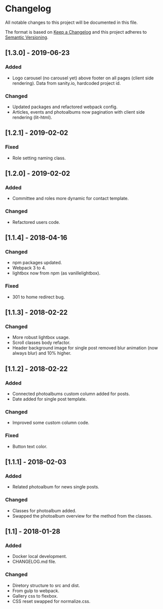# Changelog
All notable changes to this project will be documented in this file.

The format is based on [Keep a Changelog](http://keepachangelog.com/en/1.0.0/)
and this project adheres to [Semantic Versioning](http://semver.org/spec/v2.0.0.html).

## [1.3.0] - 2019-06-23
### Added
- Logo carousel (no carousel yet) above footer on all pages (client side rendering). Data from sanity.io, hardcoded project id.

### Changed
- Updated packages and refactored webpack config.
- Articles, events and photoalbums now pagination with client side rendering (lit-html).

## [1.2.1] - 2019-02-02
### Fixed
- Role setting naming class.

## [1.2.0] - 2019-02-02
### Added
- Committee and roles more dynamic for contact template.

### Changed
- Refactored users code.

## [1.1.4] - 2018-04-16
### Changed
- npm packages updated.
- Webpack 3 to 4.
- lightbox now from npm (as vanillelightbox).

### Fixed
- 301 to home redirect bug.

## [1.1.3] - 2018-02-22
### Changed
- More robust lightbox usage.
- Scroll classes body refactor.
- Header background image for single post removed blur animation (now always blur) and 10% higher.

## [1.1.2] - 2018-02-22
### Added
- Connected photoalbums custom column added for posts.
- Date added for single post template.

### Changed
- Improved some custom column code.

### Fixed
- Button text color.

## [1.1.1] - 2018-02-03
### Added
- Related photoalbum for news single posts.

### Changed
- Classes for photoalbum added.
- Swapped the photoalbum overview for the method from the classes.

## [1.1] - 2018-01-28
### Added
- Docker local development.
- CHANGELOG.md file.

### Changed
- Diretory structure to src and dist.
- From gulp to webpack.
- Gallery css to flexbox.
- CSS reset swapped for normalize.css.